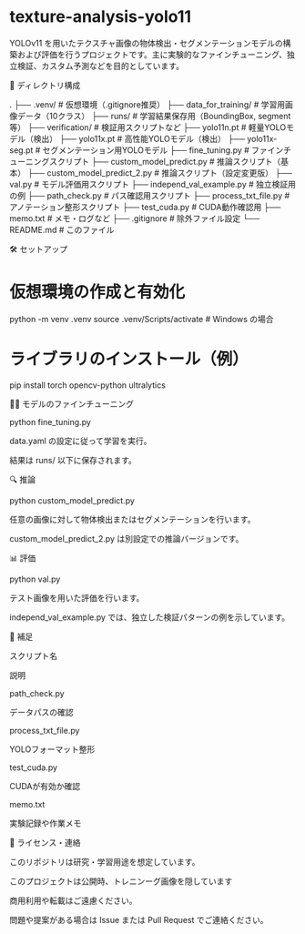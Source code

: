 # texture-analysis-yolo11

YOLOv11 を用いたテクスチャ画像の物体検出・セグメンテーションモデルの構築および評価を行うプロジェクトです。主に実験的なファインチューニング、独立検証、カスタム予測などを目的としています。

📁 ディレクトリ構成

.
├── .venv/                      # 仮想環境（.gitignore推奨）
├── data_for_training/         # 学習用画像データ（10クラス）
├── runs/                      # 学習結果保存用（BoundingBox, segment 等）
├── verification/              # 検証用スクリプトなど
├── yolo11n.pt                 # 軽量YOLOモデル（検出）
├── yolo11x.pt                 # 高性能YOLOモデル（検出）
├── yolo11x-seg.pt             # セグメンテーション用YOLOモデル
├── fine_tuning.py             # ファインチューニングスクリプト
├── custom_model_predict.py    # 推論スクリプト（基本）
├── custom_model_predict_2.py  # 推論スクリプト（設定変更版）
├── val.py                     # モデル評価用スクリプト
├── independ_val_example.py    # 独立検証用の例
├── path_check.py              # パス確認用スクリプト
├── process_txt_file.py        # アノテーション整形スクリプト
├── test_cuda.py               # CUDA動作確認用
├── memo.txt                   # メモ・ログなど
├── .gitignore                 # 除外ファイル設定
└── README.md                  # このファイル

🛠️ セットアップ

# 仮想環境の作成と有効化
python -m venv .venv
source .venv/Scripts/activate  # Windows の場合

# ライブラリのインストール（例）
pip install torch opencv-python ultralytics

🏋️‍♂️ モデルのファインチューニング

python fine_tuning.py

data.yaml の設定に従って学習を実行。

結果は runs/ 以下に保存されます。

🔍 推論

python custom_model_predict.py

任意の画像に対して物体検出またはセグメンテーションを行います。

custom_model_predict_2.py は別設定での推論バージョンです。

📊 評価

python val.py

テスト画像を用いた評価を行います。

independ_val_example.py では、独立した検証パターンの例を示しています。

📝 補足

スクリプト名

説明

path_check.py

データパスの確認

process_txt_file.py

YOLOフォーマット整形

test_cuda.py

CUDAが有効か確認

memo.txt

実験記録や作業メモ

📮 ライセンス・連絡

このリポジトリは研究・学習用途を想定しています。

このプロジェクトは公開時、トレニンーグ画像を隠しています

商用利用や転載はご遠慮ください。

問題や提案がある場合は Issue または Pull Request でご連絡ください。

